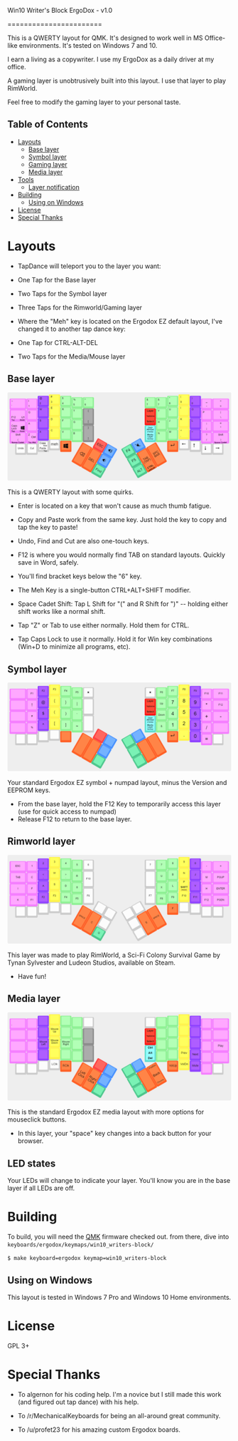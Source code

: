 <!-- -*- mode: markdown; fill-column: 8192 -*- -->

Win10 Writer's Block ErgoDox - v1.0

=======================

This is a QWERTY layout for QMK. It's designed to work well in MS Office-like environments. It's tested on Windows 7 and 10.

I earn a living as a copywriter. I use my ErgoDox as a daily driver at my office.

A gaming layer is unobtrusively built into this layout. I use that layer to play RimWorld. 

Feel free to modify the gaming layer to your personal taste.

## Table of Contents

* [Layouts](#layouts)
    - [Base layer](#base-layer)
    - [Symbol layer](#symbol-layer)
    - [Gaming layer](#rimworld-layer)
    - [Media layer](#media-layer)
* [Tools](#tools)
    - [Layer notification](#layer-notification)
* [Building](#building)
    - [Using on Windows](#using-on-windows)
* [License](#license)
* [Special Thanks](#special-thanks)

# Layouts

* TapDance will teleport you to the layer you want: 
* One Tap for the Base layer
* Two Taps for the Symbol layer
* Three Taps for the Rimworld/Gaming layer

* Where the "Meh" key is located on the Ergodox EZ default layout, I've changed it to another tap dance key:
* One Tap for CTRL-ALT-DEL
* Two Taps for the Media/Mouse layer

## Base layer

[![Base layer](images/base-layer.png)](http://www.keyboard-layout-editor.com/#/gists/8fd9bbdd3a23bbb5a8779de3624a3be1)

This is a QWERTY layout with some quirks. 

* Enter is located on a key that won't cause as much thumb fatigue.  
* Copy and Paste work from the same key. Just hold the key to copy and tap the key to paste!
* Undo, Find and Cut are also one-touch keys. 
* F12 is where you would normally find TAB on standard layouts. Quickly save in Word, safely.
* You'll find bracket keys below the "6" key.

* The Meh Key is a single-button CTRL+ALT+SHIFT modifier.

* Space Cadet Shift: Tap L Shift for "(" and R Shift for ")" -- holding either shift works like a normal shift.
* Tap "Z" or Tab to use either normally. Hold them for CTRL. 
* Tap Caps Lock to use it normally. Hold it for Win key combinations (Win+D to minimize all programs, etc).

## Symbol layer

[![Symbol layer](images/symbol-layer.png)](http://www.keyboard-layout-editor.com/#/gists/04eb6458b8b17882e472f64d482f12b4)

Your standard Ergodox EZ symbol + numpad layout, minus the Version and EEPROM keys.

* From the base layer, hold the F12 Key to temporarily access this layer (use for quick access to numpad)
* Release F12 to return to the base layer.

## Rimworld layer

[![Rimworld / Gaming Layer](images/rimworld-layer.png)](http://www.keyboard-layout-editor.com/#/gists/d53af8391e6e443ed0a98ccfbdb4eace)

This layer was made to play RimWorld, a Sci-Fi Colony Survival Game by Tynan Sylvester and Ludeon Studios, available on Steam. 

* Have fun!

## Media layer

[![Media layer](images/media-layer.png)](http://www.keyboard-layout-editor.com/#/gists/3209d09ed4bd997e4f49f28c6ada2ab3)

This is the standard Ergodox EZ media layout with more options for mouseclick buttons. 

* In this layer, your "space" key changes into a back button for your browser.

## LED states

Your LEDs will change to indicate your layer. You'll know you are in the base layer if all LEDs are off.

# Building

To build, you will need the [QMK][qmk] firmware checked out. from there, dive into `keyboards/ergodox/keymaps/win10_writers-block/`

[qmk]: https://github.com/jackhumbert/qmk_firmware

```
$ make keyboard=ergodox keymap=win10_writers-block
```

## Using on Windows

This layout is tested in Windows 7 Pro and Windows 10 Home environments. 

# License

GPL 3+

# Special Thanks

* To algernon for his coding help. I'm a novice but I still made this work (and figured out tap dance) with his help.

* To /r/MechanicalKeyboards for being an all-around great community.

* To /u/profet23 for his amazing custom Ergodox boards.